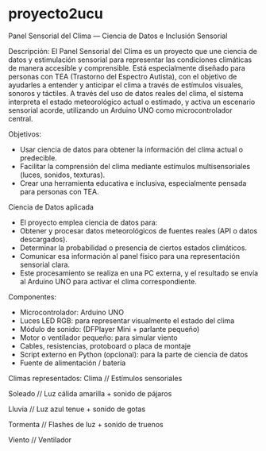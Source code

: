 # proyecto2ucu
Panel Sensorial del Clima — Ciencia de Datos e Inclusión Sensorial

Descripción:
El Panel Sensorial del Clima es un proyecto que une ciencia de datos y estimulación sensorial para representar las condiciones climáticas de manera accesible y comprensible. Está especialmente diseñado para personas con TEA (Trastorno del Espectro Autista), con el objetivo de ayudarles a entender y anticipar el clima a través de estímulos visuales, sonoros y táctiles.
A través del uso de datos reales del clima, el sistema interpreta el estado meteorológico actual o estimado, y activa un escenario sensorial acorde, utilizando un Arduino UNO como microcontrolador central.

Objetivos:
- Usar ciencia de datos para obtener la información del clima actual o predecible.
- Facilitar la comprensión del clima mediante estímulos multisensoriales (luces, sonidos, texturas).
- Crear una herramienta educativa e inclusiva, especialmente pensada para personas con TEA.

Ciencia de Datos aplicada
- El proyecto emplea ciencia de datos para:
- Obtener y procesar datos meteorológicos de fuentes reales (API o datos descargados).
- Determinar la probabilidad o presencia de ciertos estados climáticos.
- Comunicar esa información al panel físico para una representación sensorial clara.
- Este procesamiento se realiza en una PC externa, y el resultado se envía al Arduino UNO para activar el clima correspondiente.

Componentes:
- Microcontrolador: Arduino UNO
- Luces LED RGB: para representar visualmente el estado del clima
- Módulo de sonido: (DFPlayer Mini + parlante pequeño)
- Motor o ventilador pequeño: para simular viento
- Cables, resistencias, protoboard o placa de montaje
- Script externo en Python (opcional): para la parte de ciencia de datos
- Fuente de alimentación / batería

Climas representados:
Clima	// Estímulos sensoriales

Soleado //	Luz cálida amarilla + sonido de pájaros

Lluvia //	Luz azul tenue + sonido de gotas

Tormenta //	Flashes de luz + sonido de truenos 

Viento //	Ventilador



